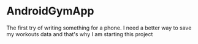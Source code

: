 # AndroidGymApp
The first try of writing something for a phone. I need a better way to save my workouts data and that's why I am starting this project 

